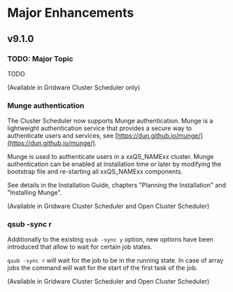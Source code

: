 # Major Enhancements

## v9.1.0

### TODO: Major Topic

TODO

(Available in Gridware Cluster Scheduler only)

### Munge authentication

The Cluster Scheduler now supports Munge authentication. Munge is a lightweight authentication service that provides a secure way to authenticate users and services, see [https://dun.github.io/munge/](https://dun.github.io/munge/).

Munge is used to authenticate users in a xxQS_NAMExx cluster.  Munge authentication can be enabled at installation time or later by modifying the bootstrap file and re-starting all xxQS_NAMExx components.

See details in the Installation Guide, chapters "Planning the Installation" and "Installing Munge".

(Available in Gridware Cluster Scheduler and Open Cluster Scheduler)

### qsub -sync r

Additionally to the existing `qsub -sync y` option, new options have been introduced that allow to wait for certain job states.

`qsub -sync r` will wait for the job to be in the running state. In case of array jobs the command will wait for the start of the first task of the job.

(Available in Gridware Cluster Scheduler and Open Cluster Scheduler)

[//]: # (Eeach file has to end with two emty lines)

